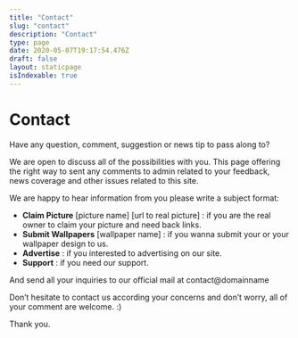 ```yaml
---
title: "Contact"
slug: "contact"
description: "Contact"
type: page
date: 2020-05-07T19:17:54.476Z
draft: false
layout: staticpage
isIndexable: true
---
```


# Contact

Have any question, comment, suggestion or news tip to pass along to?

We are open to discuss all of the possibilities with you. This page offering the right way to sent any comments to admin related to your feedback, news coverage and other issues related to this site.

We are happy to hear information from you please write a subject format:

- **Claim Picture** [picture name] [url to real picture] : if you are the real owner to claim your picture and need back links.
- **Submit Wallpapers** [wallpaper name] : if you wanna submit your or your wallpaper design to us.
- **Advertise** : if you interested to advertising on our site.
- **Support** : if you need our support.

And send all your inquiries to our official mail at contact@domainname

Don’t hesitate to contact us according your concerns and don’t worry, all of your comment are welcome. :)

Thank you.